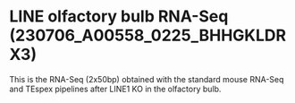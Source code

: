 # LINE olfactory bulb RNA-Seq  (230706_A00558_0225_BHHGKLDRX3)  

This is the RNA-Seq (2x50bp) obtained with the standard mouse RNA-Seq and TEspex pipelines after LINE1 KO in the olfactory bulb.  
